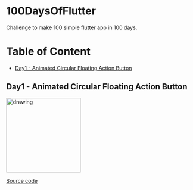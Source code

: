 # 100DaysOfFlutter
Challenge to make 100 simple flutter app in 100 days. 

# Table of Content

<ul>
    <li><a href="#animated-fab">Day1 - Animated Circular Floating Action Button</a></li>
   
</ul>

## <h2 id="animated-fab">Day1 - Animated Circular Floating Action Button</h2>

<img src="https://user-images.githubusercontent.com/47532331/155886270-27e95652-a02c-4666-ad0e-a409374b7532.gif" alt="drawing" width="200"/>

<a href="https://github.com/AmrMagdyElmoogy/100DaysOfFlutter/tree/main/animated_fab">Source code</a>


